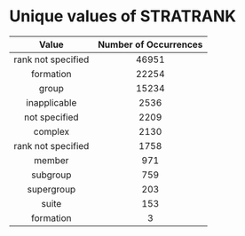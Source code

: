 
Unique values of STRATRANK
==========================

|Value|Number of Occurrences|
| :---: | :---: |
|rank not specified|46951|
|formation|22254|
|group|15234|
|inapplicable|2536|
|not specified|2209|
|complex|2130|
|rank not specified |1758|
|member|971|
|subgroup|759|
|supergroup|203|
|suite|153|
|formation |3|
